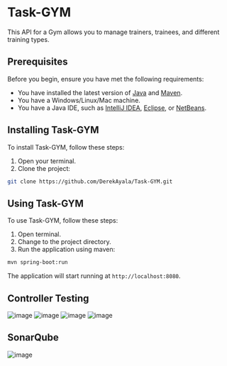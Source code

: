 # Task-GYM

This API for a Gym allows you to manage trainers, trainees, and different training types.

## Prerequisites

Before you begin, ensure you have met the following requirements:

- You have installed the latest version of [Java](https://www.oracle.com/java/technologies/downloads/#jdk21-windows) and [Maven](https://maven.apache.org/download.cgi).
- You have a Windows/Linux/Mac machine.
- You have a Java IDE, such as [IntelliJ IDEA](https://www.jetbrains.com/idea/download/), [Eclipse](https://www.eclipse.org/downloads/), or [NetBeans](https://netbeans.apache.org/download/index.html).

## Installing Task-GYM

To install Task-GYM, follow these steps:

1. Open your terminal.
2. Clone the project: 

```bash
git clone https://github.com/DerekAyala/Task-GYM.git
```

## Using Task-GYM

To use Task-GYM, follow these steps:

1. Open terminal.
2. Change to the project directory.
3. Run the application using maven:

```bash
mvn spring-boot:run
```

The application will start running at `http://localhost:8080`.

## Controller Testing
![image](https://github.com/DerekAyala/Task-GYM/assets/89038565/6687a02c-d445-4948-a48b-02a0a65b5768)
![image](https://github.com/DerekAyala/Task-GYM/assets/89038565/7148aade-8ba0-40eb-b77c-d60db973fcba)
![image](https://github.com/DerekAyala/Task-GYM/assets/89038565/852a627f-fb1a-462c-a237-cff19443544d)
![image](https://github.com/DerekAyala/Task-GYM/assets/89038565/78b8b105-6f12-4f91-96fb-ee0cb4903eb3)

## SonarQube
![image](https://github.com/DerekAyala/Task-GYM/assets/89038565/78854024-7e7b-4cd7-8a08-c25e1eab21b1)



